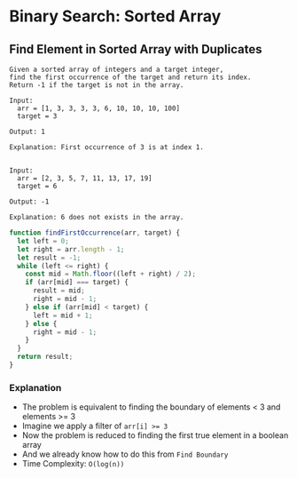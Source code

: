 # Binary Search: Sorted Array
## Find Element in Sorted Array with Duplicates
```
Given a sorted array of integers and a target integer,
find the first occurrence of the target and return its index.
Return -1 if the target is not in the array.

Input:
  arr = [1, 3, 3, 3, 3, 6, 10, 10, 10, 100]
  target = 3

Output: 1

Explanation: First occurrence of 3 is at index 1.


Input:
  arr = [2, 3, 5, 7, 11, 13, 17, 19]
  target = 6

Output: -1

Explanation: 6 does not exists in the array.
```
```javascript
function findFirstOccurrence(arr, target) {
  let left = 0;
  let right = arr.length - 1;
  let result = -1;
  while (left <= right) {
    const mid = Math.floor((left + right) / 2);
    if (arr[mid] === target) {
      result = mid;
      right = mid - 1;
    } else if (arr[mid] < target) {
      left = mid + 1;
    } else {
      right = mid - 1;
    }
  }
  return result;
}
```
### Explanation
- The problem is equivalent to finding the boundary of elements < 3 and elements >= 3
- Imagine we apply a filter of `arr[i] >= 3`
- Now the problem is reduced to finding the first true element in a boolean array
- And we already know how to do this from `Find Boundary`
- Time Complexity: `O(log(n))`
